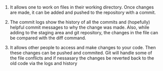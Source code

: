 1. It allows one to work on files in their working directory. Once changes are made, it can be added and pushed to the repository with a commit.

2. The commit logs show the history of all the commits and (hopefully) helpful commit messages to why the change was made. Also, while adding to the staging area and git repository, the changes in the file can be compared with the diff command.

3. It allows other people to access and make changes to your code. Then these changes can be pushed and commited. Git will handle some of the file conflicts and if nessasary the changes be reverted back to the old code via the logs and history

